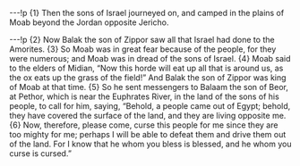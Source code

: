 ---!p
{1} Then the sons of Israel journeyed on, and camped in the plains of 
Moab beyond the Jordan opposite Jericho.

---!p
{2} Now Balak the son of Zippor saw all that Israel had done to the Amorites. {3} So Moab was in great fear because of the people, for they were numerous; and Moab was in dread of the sons of Israel. {4} Moab said to the elders of Midian, “Now this horde will eat up all that is around us, as the ox eats up the grass of the field!” And Balak the son of Zippor was king of Moab at that time. {5} So he sent messengers to Balaam the son of Beor, at Pethor, which is near the Euphrates River, in the land of the sons of his people, to call for him, saying, “Behold, a people came out of Egypt; behold, they have covered the surface of the land, and they are living opposite me. {6} Now, therefore, please come, curse this people for me since they are too mighty for me; perhaps I will be able to defeat them and drive them out of the land. For I know that he whom you bless is blessed, and he whom you curse is cursed.”